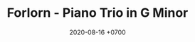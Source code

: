 ---
layout: work-details
title: Forlorn - Piano Trio in G Minor
date: 2020-08-16 +0700
date_release: 2020-08-16 +0700
score_type: composition
description: |+
    This is a simple piano trio (violin, violoncello, and piano) piece depicting the loneliness and hopelessness of an abandoned person. When the dynamics becoming more forte, there is a yearning of something said person could not even reach, succeeded by another moment of lamenting.

    This composition is accessible and suitable for early intermediate violin, cello, piano students. The critical point of this piece is the expression, dynamics, and ability to play through phrases seamlessly.
score_download_links:
    - 
    - https://www.sheetmusicplus.com/title/21859580
    - https://www.sheetmusicdirect.com/en-US/se/ID_No/1095339/Product.aspx
score_embed_tags_above: |+
    <iframe width="560" height="315" src="https://www.youtube.com/embed/89x6dQC6Zxo" title="YouTube video player" frameborder="0" allow="accelerometer; autoplay; clipboard-write; encrypted-media; gyroscope; picture-in-picture" allowfullscreen></iframe>
score_embed_tags_below: |+
    <iframe src="https://audiomack.com/embed/song/cgdl/forlorn?background=1" scrolling="no" width="100%" height="252" scrollbars="no" frameborder="0"></iframe>
stream_visible: true
album_art: https://res.cloudinary.com/hrrowibxq/image/upload/v1649512619/album-art/composition/forlorn_qtoh5v.webp
date_stream: 2022-06-08 +0700
---